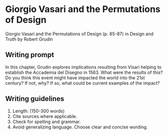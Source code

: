 # Giorgio Vasari and the Permutations of Design

Giorgio Vasari and the Permutations of Design \(p. 85-87\) in Design and Truth by Robert Grudin

## Writing prompt

In this chapter, Grudin explores implications resulting from Visari helping to establish the Accademia del Disegno in 1563. What were the results of this? Do you think this event might have impacted the world into the 21st century? If not, why? If so, what could be current examples of the impact?

## Writing guidelines

1. Length: \(150-300 words\)
2. Cite sources where applicable.
3. Check for spelling and grammar.
4. Avoid generalizing language. Choose clear and concise wording.



